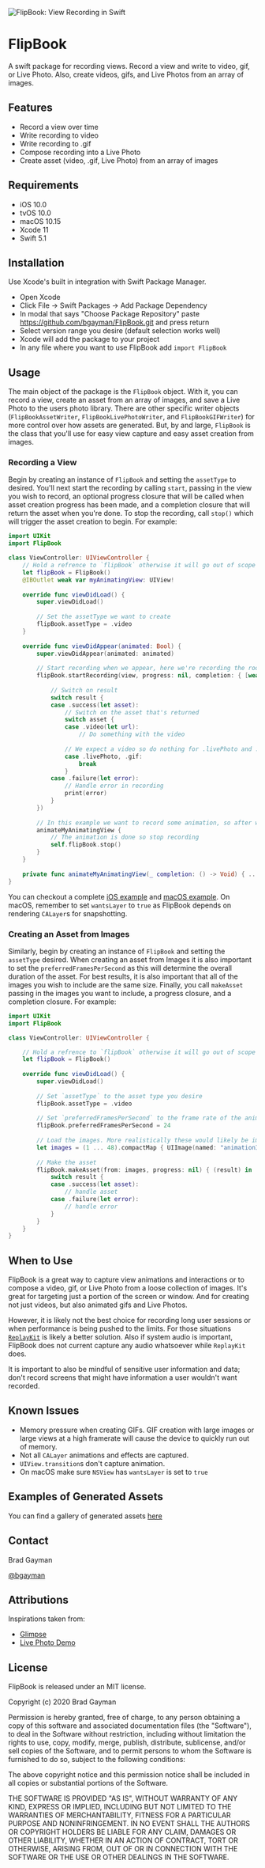 ![FlipBook: View Recording in Swift](https://bradgayman.com/Flipbook/Icon.png)

# FlipBook

A swift package for recording views. Record a view and write to video, gif, or Live Photo. Also, create videos, gifs, and Live Photos from an array of images.

## Features

- Record a view over time
- Write recording to video
- Write recording to .gif
- Compose recording into a Live Photo
- Create asset (video, .gif, Live Photo) from an array of images

## Requirements

- iOS 10.0
- tvOS 10.0
- macOS 10.15
- Xcode 11
- Swift 5.1 

## Installation

Use Xcode's built in integration with Swift Package Manager.

- Open Xcode
- Click File -> Swift Packages -> Add Package Dependency
- In modal that says "Choose Package Repository" paste https://github.com/bgayman/FlipBook.git and press return
- Select version range you desire (default selection works well)
- Xcode will add the package to your project
- In any file where you want to use FlipBook add `import FlipBook`

## Usage

The main object of the package is the `FlipBook` object. With it, you can record a view, create an asset from an array of images, and save a Live Photo to the users photo library. There are other specific writer objects (`FlipBookAssetWriter`, `FlipBookLivePhotoWriter`, and `FlipBookGIFWriter`) for more control over how assets are generated. But, by and large, `FlipBook` is the class that you'll use for easy view capture and easy asset creation from images.

### Recording a View

Begin by creating an instance of `FlipBook` and setting the `assetType` to desired. You'll next start the recording by calling `start`, passing in the view you wish to record, an optional progress closure that will be called when asset creation progress has been made, and a completion closure that will return the asset when you're done. To stop the recording, call `stop()` which will trigger the asset creation to begin. For example:

```swift
import UIKit
import FlipBook

class ViewController: UIViewController {
    // Hold a refrence to `flipBook` otherwise it will go out of scope
    let flipBook = FlipBook()
    @IBOutlet weak var myAnimatingView: UIView!
    
    override func viewDidLoad() {
        super.viewDidLoad()
        
        // Set the assetType we want to create
        flipBook.assetType = .video
    }
    
    override func viewDidAppear(animated: Bool) {
        super.viewDidAppear(animated: animated)
        
        // Start recording when we appear, here we're recording the root view of `ViewController` but could record any arbitary view
        flipBook.startRecording(view, progress: nil, completion: { [weak self] result in
            
            // Switch on result
            switch result {
            case .success(let asset):
                // Switch on the asset that's returned
                switch asset {
                case .video(let url):
                    // Do something with the video
                    
                // We expect a video so do nothing for .livePhoto and .gif
                case .livePhoto, .gif:
                    break
                }
            case .failure(let error):
                // Handle error in recording
                print(error)
            }
        })
        
        // In this example we want to record some animation, so after we start recording we kick off the animation
        animateMyAnimatingView {
            // The animation is done so stop recording
            self.flipBook.stop()
        }
    }
    
    private func animateMyAnimatingView(_ completion: () -> Void) { ... }
}
```
You can checkout a complete [iOS example](https://github.com/bgayman/FlipBookExampleiOS) and [macOS example](https://github.com/bgayman/FlipBookExamplemacOS). On macOS, remember to set `wantsLayer` to `true` as FlipBook depends on rendering `CALayer`s for snapshotting.

### Creating an Asset from Images

Similarly, begin by creating an instance of `FlipBook` and setting the `assetType` desired. When creating an asset from Images it is also important to set the `preferredFramesPerSecond` as this will determine the overall duration of the asset. For best results, it is also important that all of the images you wish to include are the same size. Finally, you call `makeAsset` passing in the images you want to include, a progress closure, and a completion closure. For example:

```swift
import UIKit
import FlipBook

class ViewController: UIViewController {

    // Hold a refrence to `flipBook` otherwise it will go out of scope
    let flipBook = FlipBook()
    
    override func viewDidLoad() {
        super.viewDidLoad()
        
        // Set `assetType` to the asset type you desire
        flipBook.assetType = .video
        
        // Set `preferredFramesPerSecond` to the frame rate of the animation images
        flipBook.preferredFramesPerSecond = 24
        
        // Load the images. More realistically these would likely be images the user created or ones that were stored remotely.
        let images = (1 ... 48).compactMap { UIImage(named: "animationImage\($0)") }
        
        // Make the asset
        flipBook.makeAsset(from: images, progress: nil) { (result) in
            switch result {
            case .success(let asset):
                // handle asset
            case .failure(let error):
                // handle error
            }
        }
    }
}
```

## When to Use

FlipBook is a great way to capture view animations and interactions or to compose a video, gif, or Live Photo from a loose collection of images. It's great for targeting just a portion of the screen or window. And for creating not just videos, but also animated gifs and Live Photos.

However, it is likely not the best choice for recording long user sessions or when performance is being pushed to the limits. For those situations [`ReplayKit`](https://developer.apple.com/documentation/replaykit) is likely a better solution. Also if system audio is important, FlipBook does not current capture any audio whatsoever while `ReplayKit` does. 

It is important to also be mindful of sensitive user information and data; don't record screens that might have information a user wouldn't want recorded.

## Known Issues

- Memory pressure when creating GIFs. GIF creation with large images or large views at a high framerate will cause the device to quickly run out of memory. 
- Not all `CALayer` animations and effects are captured.
- `UIView.transition`s don't capture animation.
- On macOS make sure `NSView` has `wantsLayer` is set to `true`

## Examples of Generated Assets

You can find a gallery of generated assets [here](https://bradgayman/FlipBook/)

## Contact

Brad Gayman

[@bgayman](https://twitter.com/bgayman)

## Attributions

Inspirations taken from:

- [Glimpse](https://github.com/wess/Glimpse)
- [Live Photo Demo](https://github.com/genadyo/LivePhotoDemo)

## License

FlipBook is released under an MIT license.

Copyright (c) 2020 Brad Gayman

Permission is hereby granted, free of charge, to any person obtaining a copy of this software and associated documentation files (the "Software"), to deal in the Software without restriction, including without limitation the rights to use, copy, modify, merge, publish, distribute, sublicense, and/or sell copies of the Software, and to permit persons to whom the Software is furnished to do so, subject to the following conditions:

The above copyright notice and this permission notice shall be included in all copies or substantial portions of the Software.

THE SOFTWARE IS PROVIDED "AS IS", WITHOUT WARRANTY OF ANY KIND, EXPRESS OR IMPLIED, INCLUDING BUT NOT LIMITED TO THE WARRANTIES OF MERCHANTABILITY, FITNESS FOR A PARTICULAR PURPOSE AND NONINFRINGEMENT. IN NO EVENT SHALL THE AUTHORS OR COPYRIGHT HOLDERS BE LIABLE FOR ANY CLAIM, DAMAGES OR OTHER LIABILITY, WHETHER IN AN ACTION OF CONTRACT, TORT OR OTHERWISE, ARISING FROM, OUT OF OR IN CONNECTION WITH THE SOFTWARE OR THE USE OR OTHER DEALINGS IN THE SOFTWARE.
